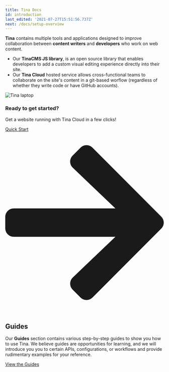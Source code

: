 ```yaml
---
title: Tina Docs
id: introduction
last_edited: '2021-07-27T15:51:56.737Z'
next: /docs/setup-overview
---
```


**Tina** contains multiple tools and applications designed to improve collaboration between **content writers** and **developers** who work on web content.

- Our **TinaCMS JS library**, is an open source library that enables developers to add a custom visual editing experience directly into their site.
- Our **Tina Cloud** hosted service allows cross-functional teams to collaborate on the site's content in a git-based worflow (regardless of whether they write code or have GitHub accounts).

<div class="callout">
<img className="learnImage" src="../img/tina-laptop.png" alt="Tina laptop" />
<div>
<h3>Ready to get started?</h3>
<p>Get a website running with Tina Cloud in a few clicks!</P>
<a href="https://app.tina.io/quickstart2" class="calloutButton">Quick Start<svg stroke="currentColor" fill="currentColor" stroke-width="0" viewBox="0 0 448 512" xmlns="http://www.w3.org/2000/svg"><path d="M190.5 66.9l22.2-22.2c9.4-9.4 24.6-9.4 33.9 0L441 239c9.4 9.4 9.4 24.6 0 33.9L246.6 467.3c-9.4 9.4-24.6 9.4-33.9 0l-22.2-22.2c-9.5-9.5-9.3-25 .4-34.3L311.4 296H24c-13.3 0-24-10.7-24-24v-32c0-13.3 10.7-24 24-24h287.4L190.9 101.2c-9.8-9.3-10-24.8-.4-34.3z"></path></svg></a>
</div>
</div>

## Guides

Our **Guides** section contains various step-by-step guides to show you how to use Tina. We believe guides are opportunities for learning, and we will introduce you you to certain APIs, configurations, or workflows and provide rudimentary examples for your reference.

[View the Guides](/guides)
